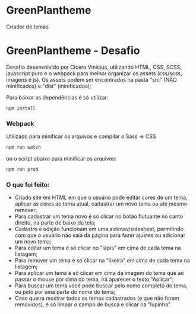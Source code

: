 # GreenPlantheme
Criador de temas

# GreenPlantheme - Desafio

Desafio desenvolvido por Cicero Vinicius, utilizando HTML, CSS, SCSS, javascript puro e o webpack para melhor organizar os assets (css/scss, imagens e js).
Os assets podem ser encontrados na pasta "src" (NÃO minificados) e "dist" (minificados);

Para baixar as dependências é só utilizar:

```bash
npm install
```

### Webpack
Utilizado para minificar os arquivos e compilar o Sass => CSS

```bash
npm run watch
```
ou o script abaixo para minificar os arquivos:

```bash
npm run prod
```

### O que foi feito:
- Criado site em HTML em que o usuário pode editar cores de um tema, aplicar as cores ao tema atual, cadastrar um novo tema ou até mesmo remover;
- Para cadastrar um tema novo é só clicar no botão flutuante no canto direito, na parte de baixo da tela;
- Cadastro e edição funcionam em uma sidenav/sidesheet, permitindo com que o usuário não saia da página para fazer ajustes ou adicionar um novo tema;
- Para editar um tema é só clicar no "lápis" em cima de cada tema na listagem;
- Para remover um tema é só clicar na "lixeira" em cima de cada tema na listagem;
- Para aplicar um tema é só clicar em cima da imagem do tema que ao passar o mouse por cima do tema, irá aparecer o texto "Aplicar";
- Para buscar um tema você pode buscar pelo nome completo do tema, ou pelo por uma parte do nome do tema;
- Caso queira mostrar todos os temas cadastrados (e que não foram removidos), é só limpar o campo de busca e clicar na "lupinha".

